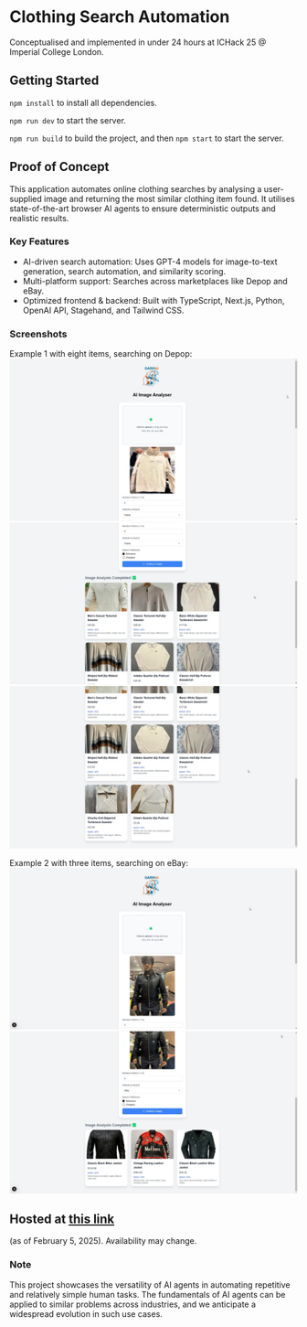 # Clothing Search Automation

Conceptualised and implemented in under 24 hours at ICHack 25 @ Imperial College London.

## Getting Started

`npm install` to install all dependencies.

`npm run dev` to start the server.

`npm run build` to build the project, and then `npm start` to start the server.

## Proof of Concept
This application automates online clothing searches by analysing a user-supplied image and returning the most similar clothing item found. It utilises state-of-the-art browser AI agents to ensure deterministic outputs and realistic results.

### Key Features
- AI-driven search automation: Uses GPT-4 models for image-to-text generation, search automation, and similarity scoring.
- Multi-platform support: Searches across marketplaces like Depop and eBay.
- Optimized frontend & backend: Built with TypeScript, Next.js, Python, OpenAI API, Stagehand, and Tailwind CSS.

### Screenshots
Example 1 with eight items, searching on Depop:
![alt text](example1a.jpg)
![alt text](example1b.jpg)
![alt text](example1c.jpg)

Example 2 with three items, searching on eBay:
![alt text](example2a.jpg)
![alt text](example2b.jpg)


## Hosted at [this link](https://mirasv.com)

(as of February 5, 2025). Availability may change.

### Note

This project showcases the versatility of AI agents in automating repetitive and relatively simple human tasks. The fundamentals of AI agents can be applied to similar problems across industries, and we anticipate a widespread evolution in such use cases.
